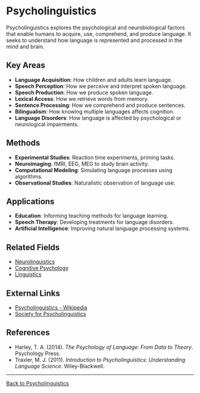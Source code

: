 # Psycholinguistics

Psycholinguistics explores the psychological and neurobiological factors that enable humans to acquire, use, comprehend, and produce language. It seeks to understand how language is represented and processed in the mind and brain.

## Key Areas

- **Language Acquisition**: How children and adults learn language.
- **Speech Perception**: How we perceive and interpret spoken language.
- **Speech Production**: How we produce spoken language.
- **Lexical Access**: How we retrieve words from memory.
- **Sentence Processing**: How we comprehend and produce sentences.
- **Bilingualism**: How knowing multiple languages affects cognition.
- **Language Disorders**: How language is affected by psychological or neurological impairments.

## Methods

- **Experimental Studies**: Reaction time experiments, priming tasks.
- **Neuroimaging**: fMRI, EEG, MEG to study brain activity.
- **Computational Modeling**: Simulating language processes using algorithms.
- **Observational Studies**: Naturalistic observation of language use.

## Applications

- **Education**: Informing teaching methods for language learning.
- **Speech Therapy**: Developing treatments for language disorders.
- **Artificial Intelligence**: Improving natural language processing systems.

## Related Fields

- [Neurolinguistics](Advanced/Neurolinguistics.md)
- [Cognitive Psychology](../../Cognitive-Psychology/README.md)
- [Linguistics](../README.md)

## External Links

- [Psycholinguistics - Wikipedia](https://en.wikipedia.org/wiki/Psycholinguistics)
- [Society for Psycholinguistics](https://www.psycholinguistics.org/)

## References

- Harley, T. A. (2014). *The Psychology of Language: From Data to Theory*. Psychology Press.
- Traxler, M. J. (2011). *Introduction to Psycholinguistics: Understanding Language Science*. Wiley-Blackwell.

---

[Back to Psycholinguistics](README.md)
